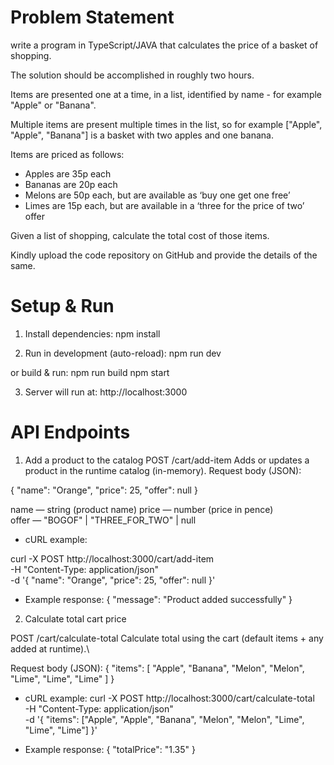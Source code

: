 # Problem Statement
 write a program in TypeScript/JAVA that calculates the price of a basket of shopping.

The solution should be accomplished in roughly two hours.

Items are presented one at a time, in a list, identified by name - for example "Apple" or "Banana".

Multiple items are present multiple times in the list, so for example ["Apple", "Apple", "Banana"] is a basket with two apples and one banana.
 
Items are priced as follows:

 - Apples are 35p each
 - Bananas are 20p each
 - Melons are 50p each, but are available as ‘buy one get one free’
 - Limes are 15p each, but are available in a ‘three for the price of two’ offer

Given a list of shopping, calculate the total cost of those items.

Kindly upload the code repository on GitHub and provide the details of the same.


# Setup & Run
1) Install dependencies:
npm install

2) Run in development (auto-reload):
npm run dev

or build & run:
npm run build
npm start

3) Server will run at:
http://localhost:3000

# API Endpoints
1) Add a product to the catalog
POST /cart/add-item
Adds or updates a product in the runtime catalog (in-memory).
Request body (JSON):

{
  "name": "Orange",
  "price": 25,
  "offer": null
}

name — string (product name)
price — number (price in pence)\
offer — "BOGOF" | "THREE_FOR_TWO" | null

- cURL example:

curl -X POST http://localhost:3000/cart/add-item \
  -H "Content-Type: application/json" \
  -d '{
    "name": "Orange",
    "price": 25,
    "offer": null
  }'

- Example response:
{
  "message": "Product added successfully"
}

2) Calculate total cart price

POST /cart/calculate-total
Calculate total using the cart (default items + any added at runtime).\

Request body (JSON):
{
    "items": [
        "Apple",
        "Banana",
        "Melon",
        "Melon",
        "Lime",
        "Lime",
        "Lime"
    ]
}

- cURL example:
curl -X POST http://localhost:3000/cart/calculate-total \
  -H "Content-Type: application/json" \
  -d '{
    "items": ["Apple", "Apple", "Banana", "Melon", "Melon", "Lime", "Lime", "Lime"]
  }'

- Example response:
{
    "totalPrice": "1.35"
}







